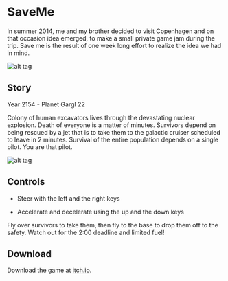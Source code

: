 # SaveMe

In summer 2014, me and my brother decided to visit Copenhagen and on that occasion idea emerged, to make a small private game jam during the trip. Save me is the result of one week long effort to realize the idea we had in mind. 

![alt tag](https://img.itch.io/aW1hZ2UvMTAzODEvMzExMzkucG5n/original/20lCK1.png "Menu")

## Story

Year 2154 - Planet Gargl 22

Colony of human excavators lives through the devastating nuclear explosion. Death of everyone is a matter of minutes. Survivors depend on being rescued by a jet that is to take them to the galactic cruiser scheduled to leave in 2 minutes. Survival of the entire population depends on a single pilot. You are that pilot.

![alt tag](https://img.itch.io/aW1hZ2UvMTAzODEvMzExNDEucG5n/original/h5DSi9.png "Gameplay")

## Controls 

- Steer with the left and the right keys

- Accelerate and decelerate using the up and the down keys

Fly over survivors to take them, then fly to the base to drop them off to the safety. Watch out for the 2:00 deadline and limited fuel!

## Download

Download the game at [itch.io](https://edkeens.itch.io/save-me).
